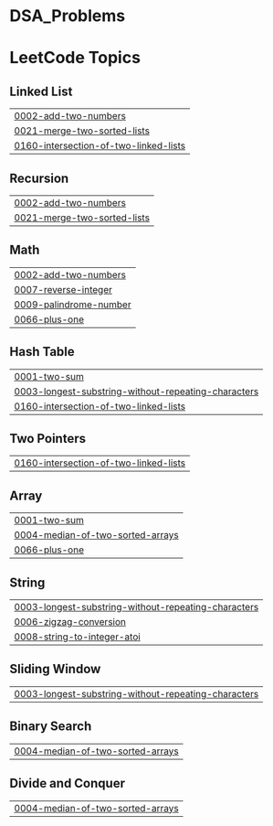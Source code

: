 # DSA_Problems
<!---LeetCode Topics Start-->
# LeetCode Topics
## Linked List
|  |
| ------- |
| [0002-add-two-numbers](https://github.com/Vikash-Maddheshiya-961/DSA_Problems/tree/master/0002-add-two-numbers) |
| [0021-merge-two-sorted-lists](https://github.com/Vikash-Maddheshiya-961/DSA_Problems/tree/master/0021-merge-two-sorted-lists) |
| [0160-intersection-of-two-linked-lists](https://github.com/Vikash-Maddheshiya-961/DSA_Problems/tree/master/0160-intersection-of-two-linked-lists) |
## Recursion
|  |
| ------- |
| [0002-add-two-numbers](https://github.com/Vikash-Maddheshiya-961/DSA_Problems/tree/master/0002-add-two-numbers) |
| [0021-merge-two-sorted-lists](https://github.com/Vikash-Maddheshiya-961/DSA_Problems/tree/master/0021-merge-two-sorted-lists) |
## Math
|  |
| ------- |
| [0002-add-two-numbers](https://github.com/Vikash-Maddheshiya-961/DSA_Problems/tree/master/0002-add-two-numbers) |
| [0007-reverse-integer](https://github.com/Vikash-Maddheshiya-961/DSA_Problems/tree/master/0007-reverse-integer) |
| [0009-palindrome-number](https://github.com/Vikash-Maddheshiya-961/DSA_Problems/tree/master/0009-palindrome-number) |
| [0066-plus-one](https://github.com/Vikash-Maddheshiya-961/DSA_Problems/tree/master/0066-plus-one) |
## Hash Table
|  |
| ------- |
| [0001-two-sum](https://github.com/Vikash-Maddheshiya-961/DSA_Problems/tree/master/0001-two-sum) |
| [0003-longest-substring-without-repeating-characters](https://github.com/Vikash-Maddheshiya-961/DSA_Problems/tree/master/0003-longest-substring-without-repeating-characters) |
| [0160-intersection-of-two-linked-lists](https://github.com/Vikash-Maddheshiya-961/DSA_Problems/tree/master/0160-intersection-of-two-linked-lists) |
## Two Pointers
|  |
| ------- |
| [0160-intersection-of-two-linked-lists](https://github.com/Vikash-Maddheshiya-961/DSA_Problems/tree/master/0160-intersection-of-two-linked-lists) |
## Array
|  |
| ------- |
| [0001-two-sum](https://github.com/Vikash-Maddheshiya-961/DSA_Problems/tree/master/0001-two-sum) |
| [0004-median-of-two-sorted-arrays](https://github.com/Vikash-Maddheshiya-961/DSA_Problems/tree/master/0004-median-of-two-sorted-arrays) |
| [0066-plus-one](https://github.com/Vikash-Maddheshiya-961/DSA_Problems/tree/master/0066-plus-one) |
## String
|  |
| ------- |
| [0003-longest-substring-without-repeating-characters](https://github.com/Vikash-Maddheshiya-961/DSA_Problems/tree/master/0003-longest-substring-without-repeating-characters) |
| [0006-zigzag-conversion](https://github.com/Vikash-Maddheshiya-961/DSA_Problems/tree/master/0006-zigzag-conversion) |
| [0008-string-to-integer-atoi](https://github.com/Vikash-Maddheshiya-961/DSA_Problems/tree/master/0008-string-to-integer-atoi) |
## Sliding Window
|  |
| ------- |
| [0003-longest-substring-without-repeating-characters](https://github.com/Vikash-Maddheshiya-961/DSA_Problems/tree/master/0003-longest-substring-without-repeating-characters) |
## Binary Search
|  |
| ------- |
| [0004-median-of-two-sorted-arrays](https://github.com/Vikash-Maddheshiya-961/DSA_Problems/tree/master/0004-median-of-two-sorted-arrays) |
## Divide and Conquer
|  |
| ------- |
| [0004-median-of-two-sorted-arrays](https://github.com/Vikash-Maddheshiya-961/DSA_Problems/tree/master/0004-median-of-two-sorted-arrays) |
<!---LeetCode Topics End-->